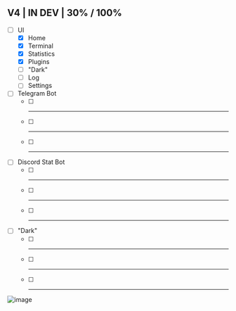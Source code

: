 ## V4 | IN DEV | 30% / 100%

- [ ] UI
  - [x] Home
  - [x] Terminal
  - [x] Statistics
  - [x] Plugins
  - [ ] "Dark"
  - [ ] Log
  - [ ] Settings

- [ ] Telegram Bot
  - [ ] ---
  - [ ] ---
  - [ ] ---

- [ ] Discord Stat Bot
  - [ ] ---
  - [ ] ---
  - [ ] ---

- [ ] "Dark"
  - [ ] ---
  - [ ] ---
  - [ ] ---




![image](https://github.com/Agzes/Pc-Stat-Bot/assets/103037173/257c8711-37b4-436d-932d-829ca6612ec4)
